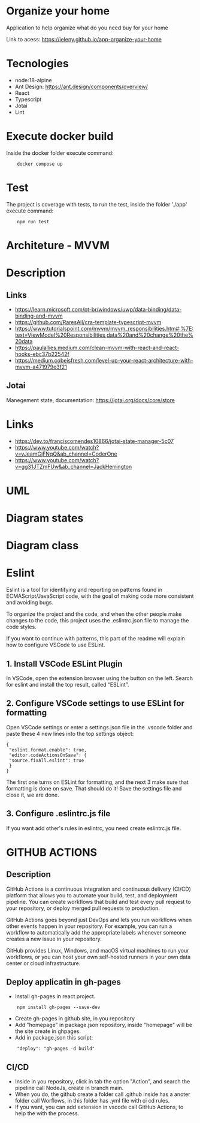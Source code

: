 # Organize your home

Application to help organize what do you need buy for your home

Link to acess: https://ieleny.github.io/app-organize-your-home

# Tecnologies

- node:18-alpine
- Ant Design: https://ant.design/components/overview/
- React
- Typescript
- Jotai
- Lint

# Execute docker build

Inside the docker folder execute command:

```
	docker compose up
```
# Test

The project is coverage with tests, to run the test, inside the folder './app' execute command:
```
	npm run test
```

# Architeture - MVVM

# Description

## Links

- https://learn.microsoft.com/pt-br/windows/uwp/data-binding/data-binding-and-mvvm
- https://github.com/RaresAil/cra-template-typescript-mvvm
- https://www.tutorialspoint.com/mvvm/mvvm_responsibilities.htm#:%7E:text=ViewModel%20Responsibilities,data%20and%20change%20the%20data
- https://paulallies.medium.com/clean-mvvm-with-react-and-react-hooks-ebc37b22542f
- https://medium.cobeisfresh.com/level-up-your-react-architecture-with-mvvm-a471979e3f21

## Jotai

Manegement state, documentation: https://jotai.org/docs/core/store

# Links

- https://dev.to/franciscomendes10866/jotai-state-manager-5c07
- https://www.youtube.com/watch?v=yJeamGjFNqQ&ab_channel=CoderOne
- https://www.youtube.com/watch?v=gg31JTZmFUw&ab_channel=JackHerrington

# UML

# Diagram states

# Diagram class

# Eslint

Eslint is a tool for identifying and reporting on patterns found in ECMAScript/JavaScript code, with the goal of making code more consistent and avoiding bugs.

To organize the project and the code, and when the other people make changes to the code, this project uses the .eslintrc.json file to manage the code styles.

If you want to continue with patterns, this part of the readme will explain how to configure VSCode to use ESLint.

## 1. Install VSCode ESLint Plugin

In VSCode, open the extension browser using the button on the left. Search for eslint and install the top result, called “ESLint”.

## 2. Configure VSCode settings to use ESLint for formatting

Open VSCode settings or enter a settings.json file in the .vscode folder and paste these 4 new lines into the top settings object:

```
{
 "eslint.format.enable": true,
 "editor.codeActionsOnSave": {
 "source.fixAll.eslint": true
 }
}

```

The first one turns on ESLint for formatting, and the next 3 make sure that formatting is done on save. That should do it! Save the settings file and close it, we are done.

## 3. Configure .eslintrc.js file

If you want add other's rules in eslintrc, you need create eslintrc.js file. 

# GITHUB ACTIONS
## Description
GitHub Actions is a continuous integration and continuous delivery (CI/CD) platform that allows you to automate your build, test, and deployment pipeline. You can create workflows that build and test every pull request to your repository, or deploy merged pull requests to production.

GitHub Actions goes beyond just DevOps and lets you run workflows when other events happen in your repository. For example, you can run a workflow to automatically add the appropriate labels whenever someone creates a new issue in your repository.

GitHub provides Linux, Windows, and macOS virtual machines to run your workflows, or you can host your own self-hosted runners in your own data center or cloud infrastructure.

## Deploy applicatin in gh-pages

- Install gh-pages in react project.

```
	npm install gh-pages --save-dev
```

- Create gh-pages in github site, in you repository
- Add "homepage" in package.json repository, inside "homepage" will be the site create in ghpages.
- Add in package.json this script:

```
	"deploy": "gh-pages -d build"
```

## CI/CD

- Inside in you repository, click in tab the option "Action", and search the pipeline call NodeJs, create in branch main.
- When you do, the github create a folder call .github inside has a anoter folder call Worflows, in this folder has .yml file with ci cd rules.
- If you want, you can add extension in vscode call GitHub Actions, to help the with the process.
